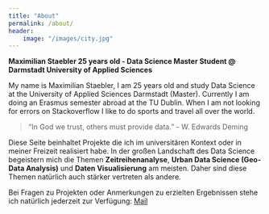 ```yaml
---
title: "About"
permalink: /about/
header:
    image: "/images/city.jpg"
---
```


**Maximilian Staebler  25 years old - Data Science Master Student @ Darmstadt University of Applied Sciences**

My name is Maximilian Staebler, I am 25 years old and study Data Science at the University of Applied Sciences Darmstadt (Master). Currently I am doing an Erasmus semester abroad at the TU Dublin. When I am not looking for errors on Stackoverflow I like to do sports and travel all over the world.

>“In God we trust, others must provide data.” - W. Edwards Deming

Diese Seite beinhaltet Projekte die ich im universitären Kontext oder in meiner Freizeit realisiert habe. In der großen Landschaft des Data Science begeistern mich die Themen **Zeitreihenanalyse**, **Urban Data Science (Geo-Data Analysis)** und **Daten Visualisierung** am meisten. Daher sind diese Themen natürlich auch stärker vertreten als andere.

Bei Fragen zu Projekten oder Anmerkungen zu erzielten Ergebnissen stehe ich natürlich jederzeit zur Verfügung: [Mail](mailto:maximilianstaebler@icloud.com)

